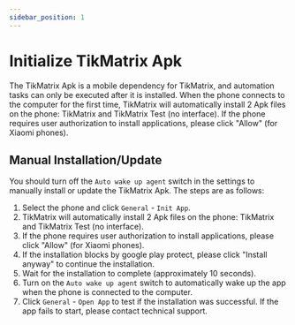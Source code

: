 ```yaml
---
sidebar_position: 1
---
```


# Initialize TikMatrix Apk

The TikMatrix Apk is a mobile dependency for TikMatrix, and automation tasks can only be executed after it is installed. When the phone connects to the computer for the first time, TikMatrix will automatically install 2 Apk files on the phone: TikMatrix and TikMatrix Test (no interface). If the phone requires user authorization to install applications, please click "Allow" (for Xiaomi phones).

## Manual Installation/Update

You should turn off the `Auto wake up agent` switch in the settings to manually install or update the TikMatrix Apk. The steps are as follows:

1. Select the phone and click `General` - `Init App`.
2. TikMatrix will automatically install 2 Apk files on the phone: TikMatrix and TikMatrix Test (no interface).
3. If the phone requires user authorization to install applications, please click "Allow" (for Xiaomi phones).
4. If the installation blocks by google play protect, please click "Install anyway" to continue the installation.
5. Wait for the installation to complete (approximately 10 seconds).
6. Turn on the `Auto wake up agent` switch to automatically wake up the app when the phone is connected to the computer.
7. Click `General` - `Open App` to test if the installation was successful. If the app fails to start, please contact technical support.
